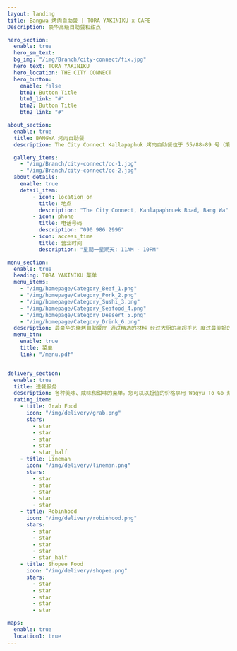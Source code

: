 ```yaml
---
layout: landing
title: Bangwa 烤肉自助餐 | TORA YAKINIKU x CAFE
Description: 豪华高级自助餐和甜点

hero_section:
  enable: true
  hero_sm_text: 
  bg_img: "/img/Branch/city-connect/fix.jpg"
  hero_text: TORA YAKINIKU
  hero_location: THE CITY CONNECT
  hero_button:
    enable: false
    btn1: Button Title
    btn1_link: "#"
    btn2: Button Title
    btn2_link: "#"

about_section:
  enable: true
  title: BANGWA 烤肉自助餐
  description: The City Connect Kallapaphuk 烤肉自助餐位于 55/88-89 号（第一家分店），于 2015 年起开业，共有共 14 张桌子，最多可容纳 60 个座位的顾。可以乘坐 BTS 轻轨到 Wutthakat 站或 Bangwa 站，然后换乘公共汽车前往大约 10 分钟。

  gallery_items:
    - "/img/Branch/city-connect/cc-1.jpg"
    - "/img/Branch/city-connect/cc-2.jpg"
  about_details:
    enable: true
    detail_item:
        - icon: location_on
          title: 地点
          description: "The City Connect, Kanlapaphruek Road, Bang Wa"
        - icon: phone
          title: 电话号码
          description: "090 986 2996"
        - icon: access_time
          title: 营业时间
          description: "星期一星期天: 11AM - 10PM"

menu_section:
  enable: true
  heading: TORA YAKINIKU 菜单
  menu_items:
    - "/img/homepage/Category_Beef_1.png"
    - "/img/homepage/Category_Pork_2.png"
    - "/img/homepage/Category_Sushi_3.png"
    - "/img/homepage/Category_Seafood_4.png"
    - "/img/homepage/Category_Dessert_5.png"
    - "/img/homepage/Category_Drink_6.png"
  description: 最豪华的烧烤自助餐厅 通过精选的材料 经过大厨的高超手艺 度过最美好的时光
  menu_btn:
    enable: true
    title: 菜单
    link: "/menu.pdf"


delivery_section:
  enable: true
  title: 送餐服务
  description: 各种美味、咸味和甜味的菜单。您可以以超值的价格享用 Wagyu To Go 烧烤套餐或寿司 (Sushi)、萨希米 (Sasimi)、东布里 (Donbu)、高级盒等即食菜单。 无论家庭还是办公室，您都可以享受， 您可以根据这些应用程序搜索 TORA YAKINIKU x CAFE，每个提供商都有不同的促销。
  rating_item:
    - title: Grab Food
      icon: "/img/delivery/grab.png"
      stars:
        - star
        - star
        - star
        - star
        - star_half
    - title: Lineman
      icon: "/img/delivery/lineman.png"
      stars:
        - star
        - star
        - star
        - star
        - star
    - title: Robinhood
      icon: "/img/delivery/robinhood.png"
      stars:
        - star
        - star
        - star
        - star
        - star_half
    - title: Shopee Food
      icon: "/img/delivery/shopee.png"
      stars:
        - star
        - star
        - star
        - star
        - star

maps:
  enable: true
  location1: true
---
```




